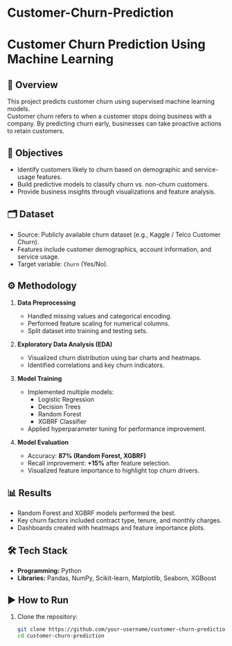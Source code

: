 # Customer-Churn-Prediction

# Customer Churn Prediction Using Machine Learning

## 📌 Overview
This project predicts customer churn using supervised machine learning models.  
Customer churn refers to when a customer stops doing business with a company. By predicting churn early, businesses can take proactive actions to retain customers.

## 🎯 Objectives
- Identify customers likely to churn based on demographic and service-usage features.
- Build predictive models to classify churn vs. non-churn customers.
- Provide business insights through visualizations and feature analysis.

## 🗂️ Dataset
- Source: Publicly available churn dataset (e.g., Kaggle / Telco Customer Churn).  
- Features include customer demographics, account information, and service usage.  
- Target variable: `Churn` (Yes/No).

## ⚙️ Methodology
1. **Data Preprocessing**
   - Handled missing values and categorical encoding.
   - Performed feature scaling for numerical columns.
   - Split dataset into training and testing sets.

2. **Exploratory Data Analysis (EDA)**
   - Visualized churn distribution using bar charts and heatmaps.
   - Identified correlations and key churn indicators.

3. **Model Training**
   - Implemented multiple models:
     - Logistic Regression
     - Decision Trees
     - Random Forest
     - XGBRF Classifier
   - Applied hyperparameter tuning for performance improvement.

4. **Model Evaluation**
   - Accuracy: **87% (Random Forest, XGBRF)**
   - Recall improvement: **+15%** after feature selection.
   - Visualized feature importance to highlight top churn drivers.

## 📊 Results
- Random Forest and XGBRF models performed the best.  
- Key churn factors included contract type, tenure, and monthly charges.  
- Dashboards created with heatmaps and feature importance plots.

## 🛠️ Tech Stack
- **Programming:** Python  
- **Libraries:** Pandas, NumPy, Scikit-learn, Matplotlib, Seaborn, XGBoost  

## ▶️ How to Run
1. Clone the repository:
   ```bash
   git clone https://github.com/your-username/customer-churn-prediction.git
   cd customer-churn-prediction
